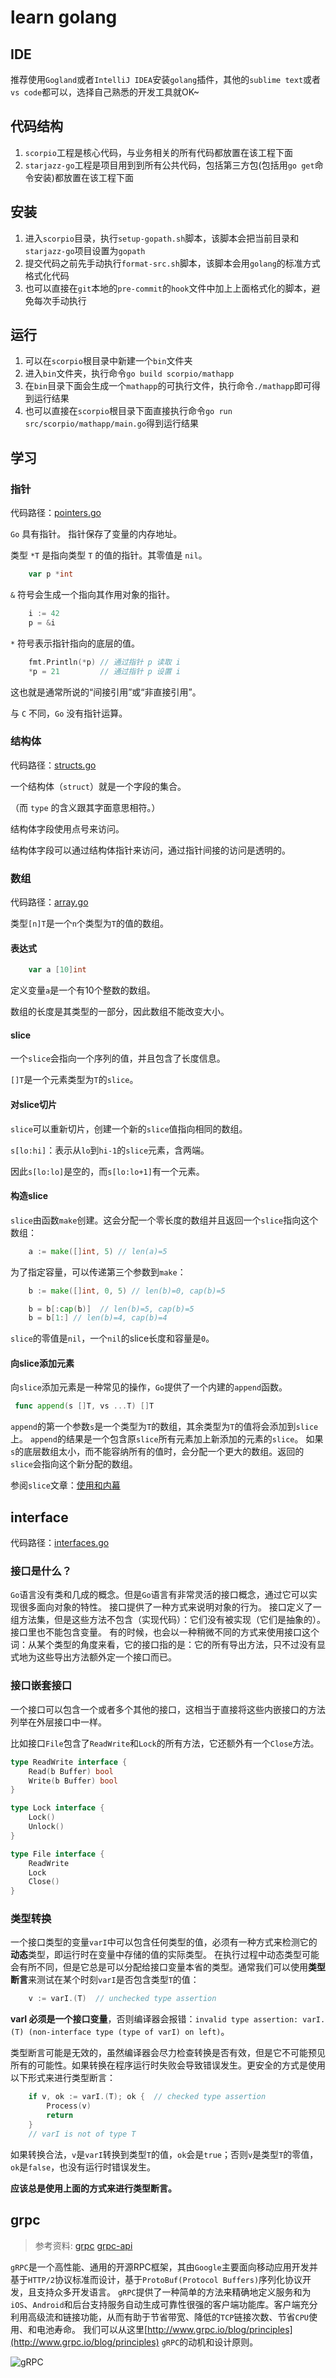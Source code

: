 # learn golang

## IDE
推荐使用`Gogland`或者`IntelliJ IDEA`安装`golang`插件，其他的`sublime text`或者`vs code`都可以，选择自己熟悉的开发工具就OK~

## 代码结构
1. `scorpio`工程是核心代码，与业务相关的所有代码都放置在该工程下面
2. `starjazz-go`工程是项目用到到所有公共代码，包括第三方包(包括用`go get`命令安装)都放置在该工程下面

## 安装
1. 进入`scorpio`目录，执行`setup-gopath.sh`脚本，该脚本会把当前目录和`starjazz-go`项目设置为`gopath`
2. 提交代码之前先手动执行`format-src.sh`脚本，该脚本会用`golang`的标准方式格式化代码
3. 也可以直接在`git`本地的`pre-commit`的`hook`文件中加上上面格式化的脚本，避免每次手动执行

## 运行
1. 可以在`scorpio`根目录中新建一个`bin`文件夹
2. 进入`bin`文件夹，执行命令`go build scorpio/mathapp`
3. 在`bin`目录下面会生成一个`mathapp`的可执行文件，执行命令`./mathapp`即可得到运行结果
4. 也可以直接在`scorpio`根目录下面直接执行命令`go run src/scorpio/mathapp/main.go`得到运行结果

## 学习

### 指针

代码路径：[pointers.go](https://github.com/cnych/golearn/blob/master/scorpio/src/scorpio/complextype/pointers.go)

`Go` 具有指针。 指针保存了变量的内存地址。

类型 `*T` 是指向类型 `T` 的值的指针。其零值是 `nil`。
```go
    var p *int
```
`&` 符号会生成一个指向其作用对象的指针。
```go
    i := 42
    p = &i
```
`*` 符号表示指针指向的底层的值。
```go
    fmt.Println(*p) // 通过指针 p 读取 i
    *p = 21         // 通过指针 p 设置 i
```
这也就是通常所说的“间接引用”或“非直接引用”。

与 `C` 不同，`Go` 没有指针运算。


### 结构体

代码路径：[structs.go](https://github.com/cnych/golearn/blob/master/scorpio/src/scorpio/complextype/structs.go)

一个结构体（`struct`）就是一个字段的集合。

（而 `type` 的含义跟其字面意思相符。）

结构体字段使用点号来访问。

结构体字段可以通过结构体指针来访问，通过指针间接的访问是透明的。


### 数组

代码路径：[array.go](https://github.com/cnych/golearn/blob/master/scorpio/src/scorpio/complextype/array.go)

类型`[n]T`是一个`n`个类型为`T`的值的数组。

#### 表达式

```go
    var a [10]int
```
定义变量`a`是一个有10个整数的数组。

数组的长度是其类型的一部分，因此数组不能改变大小。

#### slice

一个`slice`会指向一个序列的值，并且包含了长度信息。

`[]T`是一个元素类型为`T`的`slice`。

#### 对slice切片

`slice`可以重新切片，创建一个新的`slice`值指向相同的数组。

`s[lo:hi]`：表示从`lo`到`hi-1`的`slice`元素，含两端。

因此`s[lo:lo]`是空的，而`s[lo:lo+1]`有一个元素。


#### 构造slice
`slice`由函数`make`创建。这会分配一个零长度的数组并且返回一个`slice`指向这个数组：
```go
    a := make([]int, 5) // len(a)=5
```
为了指定容量，可以传递第三个参数到`make`：
```go
    b := make([]int, 0, 5) // len(b)=0, cap(b)=5

    b = b[:cap(b)]  // len(b)=5, cap(b)=5
    b = b[1:] // len(b)=4, cap(b)=4
```

`slice`的零值是`nil`，一个`nil`的slice长度和容量是`0`。

#### 向slice添加元素
向`slice`添加元素是一种常见的操作，`Go`提供了一个内建的`append`函数。

```go
 func append(s []T, vs ...T) []T
```
`append`的第一个参数`s`是一个类型为`T`的数组，其余类型为`T`的值将会添加到`slice`上。
`append`的结果是一个包含原`slice`所有元素加上新添加的元素的`slice`。
如果`s`的底层数组太小，而不能容纳所有的值时，会分配一个更大的数组。返回的`slice`会指向这个新分配的数组。

参阅`slice`文章：[使用和内幕](http://golang.org/doc/articles/slices_usage_and_internals.html)

## interface
代码路径：[interfaces.go](https://github.com/cnych/golearn/blob/master/scorpio/src/scorpio/interfaceapp/main.go)

### 接口是什么？
`Go`语言没有类和几成的概念。但是`Go`语言有非常灵活的接口概念，通过它可以实现很多面向对象的特性。
接口提供了一种方式来说明对象的行为。
接口定义了一组方法集，但是这些方法不包含（实现代码）：它们没有被实现（它们是抽象的）。接口里也不能包含变量。
有的时候，也会以一种稍微不同的方式来使用接口这个词：从某个类型的角度来看，它的接口指的是：它的所有导出方法，只不过没有显式地为这些导出方法额外定一个接口而已。

### 接口嵌套接口
一个接口可以包含一个或者多个其他的接口，这相当于直接将这些内嵌接口的方法列举在外层接口中一样。

比如接口`File`包含了`ReadWrite`和`Lock`的所有方法，它还额外有一个`Close`方法。

```go
type ReadWrite interface {
    Read(b Buffer) bool
    Write(b Buffer) bool
}

type Lock interface {
    Lock()
    Unlock()
}

type File interface {
    ReadWrite
    Lock
    Close()
}
```

### 类型转换
一个接口类型的变量`varI`中可以包含任何类型的值，必须有一种方式来检测它的**动态**类型，即运行时在变量中存储的值的实际类型。
在执行过程中动态类型可能会有所不同，但是它总是可以分配给接口变量本省的类型。通常我们可以使用**类型断言**来测试在某个时刻`varI`是否包含类型`T`的值：

```go
    v := varI.(T)  // unchecked type assertion
```
**varI 必须是一个接口变量**，否则编译器会报错：`invalid type assertion: varI.(T) (non-interface type (type of varI) on left)`。

类型断言可能是无效的，虽然编译器会尽力检查转换是否有效，但是它不可能预见所有的可能性。如果转换在程序运行时失败会导致错误发生。更安全的方式是使用以下形式来进行类型断言：
```go
    if v, ok := varI.(T); ok {  // checked type assertion
        Process(v)
        return
    }
    // varI is not of type T
```
如果转换合法，`v`是`varI`转换到类型`T`的值，`ok`会是`true`；否则`v`是类型`T`的零值，`ok`是`false`，也没有运行时错误发生。

**应该总是使用上面的方式来进行类型断言。**

## grpc
> 参考资料: [grpc](http://www.jianshu.com/p/774b38306c30) [grpc-api](https://xiequan.info/go%E4%BD%BF%E7%94%A8grpc%E4%B8%8Eprotocol-buffers%E6%9E%84%E5%BB%BA%E9%AB%98%E6%80%A7%E8%83%BDapi-%E6%9C%8D%E5%8A%A1/)

`gRPC`是一个高性能、通用的开源RPC框架，其由`Google`主要面向移动应用开发并基于`HTTP/2`协议标准而设计，基于`ProtoBuf(Protocol Buffers)`序列化协议开发，且支持众多开发语言。
`gRPC`提供了一种简单的方法来精确地定义服务和为`iOS`、`Android`和后台支持服务自动生成可靠性很强的客户端功能库。客户端充分利用高级流和链接功能，从而有助于节省带宽、降低的`TCP`链接次数、节省`CPU`使用、和电池寿命。
我们可以从这里[http://www.grpc.io/blog/principles](http://www.grpc.io/blog/principles) `gRPC`的动机和设计原则。

![gRPC](https://o6rr5e4by.qnssl.com/wp-content/uploads/2016/10/1-X7I-IyhPdnNCsYJlm1U0Hw.jpeg)
